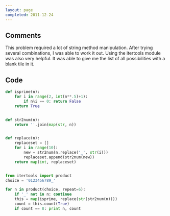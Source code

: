 ```yaml
---
layout: page
completed: 2011-12-24
---
```


## Comments

This problem required a lot of string method manipulation. After trying several
combinations, I was able to work it out. Using the itertools module was also
very helpful. It was able to give me the list of all possibilities with a blank
tile in it.

## Code

```python
def isprime(n):
	for i in range(2, int(n**.5)+1):
		if n%i == 0: return False
	return True


def str2num(n):
	return ''.join(map(str, n))


def replace(n):
	replaceset = []
	for i in range(10):
		new = str2num(n.replace('_', str(i)))
		replaceset.append(str2num(new))
	return map(int, replaceset)


from itertools import product
choice = '0123456789_'

for n in product(choice, repeat=6):
	if '_' not in n: continue
	this = map(isprime, replace(str(str2num(n))))
	count = this.count(True)
	if count == 8: print n, count
```
